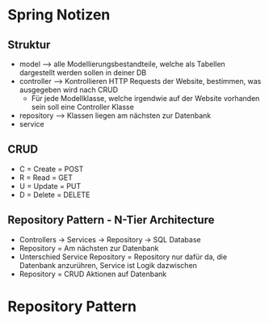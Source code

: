 # Spring Notizen

## Struktur
- model --> alle Modellierungsbestandteile, welche als Tabellen dargestellt werden sollen in deiner DB
- controller --> Kontrollieren HTTP Requests der Website, bestimmen, was ausgegeben wird nach CRUD
  - Für jede Modellklasse, welche irgendwie auf der Website vorhanden sein soll eine Controller Klasse
- repository --> Klassen liegen am nächsten zur Datenbank
- service

## CRUD
- C = Create = POST
- R = Read = GET
- U = Update = PUT
- D = Delete = DELETE

## Repository Pattern - N-Tier Architecture
- Controllers -> Services -> Repository -> SQL Database
- Repository = Am nächsten zur Datenbank
- Unterschied Service Repository = Repository nur dafür da, die Datenbank anzurühren, Service ist Logik dazwischen
- Repository = CRUD Aktionen auf Datenbank

# Repository Pattern



